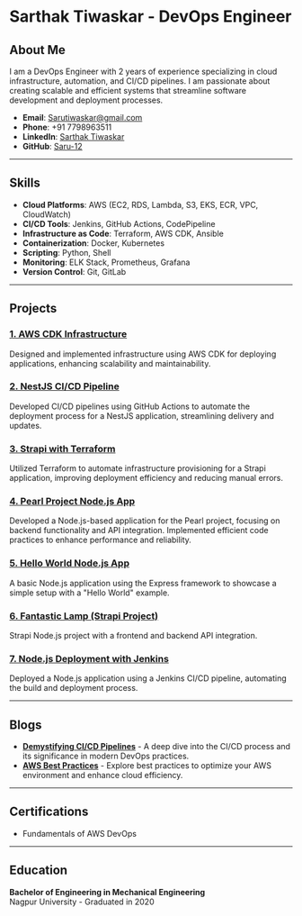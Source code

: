 # Sarthak Tiwaskar - DevOps Engineer

## About Me
I am a DevOps Engineer with 2 years of experience specializing in cloud infrastructure, automation, and CI/CD pipelines. I am passionate about creating scalable and efficient systems that streamline software development and deployment processes.

- **Email**: [Sarutiwaskar@gmail.com](mailto:Sarutiwaskar@gmail.com)
- **Phone**: +91 7798963511
- **LinkedIn**: [Sarthak Tiwaskar](https://www.linkedin.com/in/sarthak-tiwaskar)
- **GitHub**: [Saru-12](https://www.github.com/Saru-12)

---

## Skills

- **Cloud Platforms**: AWS (EC2, RDS, Lambda, S3, EKS, ECR, VPC, CloudWatch)
- **CI/CD Tools**: Jenkins, GitHub Actions, CodePipeline
- **Infrastructure as Code**: Terraform, AWS CDK, Ansible
- **Containerization**: Docker, Kubernetes
- **Scripting**: Python, Shell
- **Monitoring**: ELK Stack, Prometheus, Grafana
- **Version Control**: Git, GitLab

---

## Projects

### [1. AWS CDK Infrastructure](https://github.com/Saru-12/app-mastery)
Designed and implemented infrastructure using AWS CDK for deploying applications, enhancing scalability and maintainability.

### [2. NestJS CI/CD Pipeline](https://github.com/Saru-12/Nest.JS)
Developed CI/CD pipelines using GitHub Actions to automate the deployment process for a NestJS application, streamlining delivery and updates.

### [3. Strapi with Terraform](https://github.com/Saru-12/Terraformstrapi)
Utilized Terraform to automate infrastructure provisioning for a Strapi application, improving deployment efficiency and reducing manual errors.

### [4. Pearl Project Node.js App](https://github.com/Saru-12/Pearlproject_Nodejs)
Developed a Node.js-based application for the Pearl project, focusing on backend functionality and API integration. Implemented efficient code practices to enhance performance and reliability.

### [5. Hello World Node.js App](https://github.com/Saru-12/Hello-world-node-app)
A basic Node.js application using the Express framework to showcase a simple setup with a "Hello World" example.

### [6. Fantastic Lamp (Strapi Project)](https://github.com/Saru-12/Fantastic-lamp)
Strapi Node.js project with a frontend and backend API integration.

### [7. Node.js Deployment with Jenkins](https://github.com/Saru-12/Nodejs_Project)
Deployed a Node.js application using a Jenkins CI/CD pipeline, automating the build and deployment process.

---

## Blogs

- **[Demystifying CI/CD Pipelines](https://medium.com/@sarthaktiwaskar49/demystifying-ci-cd-pipelines-a-vital-component-of-devops-4b4d4d1e24a8)** - A deep dive into the CI/CD process and its significance in modern DevOps practices.
- **[AWS Best Practices](https://medium.com/@sarthaktiwaskar49/aws-best-practices-optimizing-your-cloud-experience-0609087279db)** - Explore best practices to optimize your AWS environment and enhance cloud efficiency.

---

## Certifications

- Fundamentals of AWS DevOps

---

## Education

**Bachelor of Engineering in Mechanical Engineering**  
Nagpur University - Graduated in 2020
```


